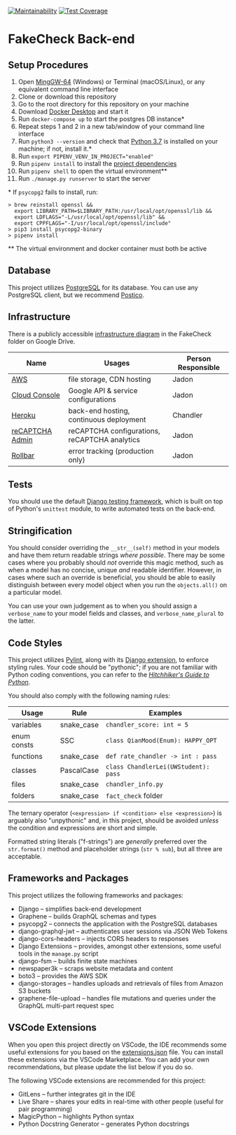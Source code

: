 [![Maintainability](https://api.codeclimate.com/v1/badges/97d1a684ce9148b3c2b2/maintainability)](https://codeclimate.com/repos/5efd15773789a301760000f7/maintainability)
[![Test Coverage](https://api.codeclimate.com/v1/badges/97d1a684ce9148b3c2b2/test_coverage)](https://codeclimate.com/repos/5efd15773789a301760000f7/test_coverage)

# FakeCheck Back-end

## Setup Procedures

1. Open [MingGW-64](https://sourceforge.net/projects/mingw-w64/) (Windows) or Terminal (macOS/Linux), or any equivalent command line interface
2. Clone or download this repository
3. Go to the root directory for this repository on your machine
4. Download [Docker Desktop](https://www.docker.com/products/docker-desktop) and start it
5. Run `docker-compose up` to start the postgres DB instance\*
6. Repeat steps 1 and 2 in a new tab/window of your command line interface
7. Run `python3 --version` and check that [Python 3.7](https://www.python.org/downloads/) is installed on your machine; if not, install it.\*
8. Run `export PIPENV_VENV_IN_PROJECT="enabled"`
9.  Run `pipenv install` to install the [project dependencies](Pipfile)
10. Run `pipenv shell` to open the virtual environment\*\*
11. Run `./manage.py runserver` to start the server

\* If `psycopg2` fails to install, run:

```shell
> brew reinstall openssl &&
  export LIBRARY_PATH=$LIBRARY_PATH:/usr/local/opt/openssl/lib &&
  export LDFLAGS="-L/usr/local/opt/openssl/lib" &&
  export CPPFLAGS="-I/usr/local/opt/openssl/include"
> pip3 install psycopg2-binary
> pipenv install
```

\*\* The virtual environment and docker container must both be active

## Database

This project utilizes [PostgreSQL](https://www.postgresql.org/) for its database. You can use any PostgreSQL client, but we recommend [Postico](https://eggerapps.at/postico/).

## Infrastructure

There is a publicly accessible [infrastructure diagram](https://app.diagrams.net/#G1tL5VqGfF9K73nWqdyFTNIqNhhN7EQQF9) in the FakeCheck folder on Google Drive.

| Name                                                             | Usages                                        | Person Responsible |
| ---------------------------------------------------------------- | --------------------------------------------- | ------------------ |
| [AWS](https://aws.amazon.com/)                                   | file storage, CDN hosting                     | Jadon              |
| [Cloud Console](https://console.cloud.google.com/home/dashboard) | Google API & service configurations           | Jadon              |
| [Heroku](https://dashboard.heroku.com/)                          | back-end hosting, continuous deployment       | Chandler           |
| [reCAPTCHA Admin](https://www.google.com/recaptcha/admin)        | reCAPTCHA configurations, reCAPTCHA analytics | Jadon              |
| [Rollbar](https://rollbar.com/)                                  | error tracking (production only)              | Jadon              |

## Tests

You should use the default [Django testing framework](https://docs.djangoproject.com/en/3.0/topics/testing/), which is built on top of Python's `unittest` module, to write automated tests on the back-end.

## Stringification

You should consider overriding the `__str__(self)` method in your models and have them return readable strings _where possible_. There may be some cases where you probably should _not_ override this magic method, such as when a model has no concise, unique _and_ readable identifier. However, in cases where such an override is beneficial, you should be able to easily distinguish between every model object when you run the `objects.all()` on a particular model.

You can use your own judgement as to when you should assign a `verbose_name` to your model fields and classes, and `verbose_name_plural` to the latter.

## Code Styles

This project utilizes [Pylint](https://pypi.org/project/pylint/), along with its [Django extension](https://pypi.org/project/pylint-django/), to enforce styling rules. Your code should be "pythonic"; if you are not familiar with Python coding conventions, you can refer to the [_Hitchhiker's Guide to Python_](https://docs.python-guide.org/writing/style/).

You should also comply with the following naming rules:

| Usage       | Rule       | Examples                             |
| ----------- | ---------- | ------------------------------------ |
| variables   | snake_case | `chandler_score: int = 5`            |
| enum consts | SSC        | `class QianMood(Enum): HAPPY_OPT`    |
| functions   | snake_case | `def rate_chandler -> int : pass`    |
| classes     | PascalCase | `class ChandlerLei(UWStudent): pass` |
| files       | snake_case | `chandler_info.py`                   |
| folders     | snake_case | `fact_check` folder                  |

The ternary operator (`<expression> if <condition> else <expression>`) is arguably also "unpythonic" and, in this project, should be avoided _unless_ the condition and expressions are short and simple.

Formatted string literals ("f-strings") are _generally_ preferred over the `str.format()` method and placeholder strings (`str % sub`), but all three are acceptable.

## Frameworks and Packages

This project utilizes the following frameworks and packages:

- Django &ndash; simplifies back-end development
- Graphene &ndash; builds GraphQL schemas and types
- psycopg2 &ndash; connects the application with the PostgreSQL databases
- django-graphql-jwt &ndash; authenticates user sessions via JSON Web Tokens
- django-cors-headers &ndash; injects CORS headers to responses
- Django Extensions &ndash; provides, amongst other extensions, some useful tools in the `manage.py` script
- django-fsm &ndash; builds finite state machines
- newspaper3k &ndash; scraps website metadata and content
- boto3 &ndash; provides the AWS SDK
- django-storages &ndash; handles uploads and retrievals of files from Amazon S3 buckets
- graphene-file-upload &ndash; handles file mutations and queries under the GraphQL multi-part request spec

## VSCode Extensions

When you open this project directly on VSCode, the IDE recommends some useful extensions for you based on the
[extensions.json](.vscode/extensions.json) file. You can install these extensions via the VSCode Marketplace. You can add your own recommendations, but please update the list below if you do so.

The following VSCode extensions are recommended for this project:

- GitLens &ndash; further integrates git in the IDE
- Live Share &ndash; shares your edits in real-time with other people (useful for pair programming)
- MagicPython &ndash; highlights Python syntax
- Python Docstring Generator &ndash; generates Python docstrings
